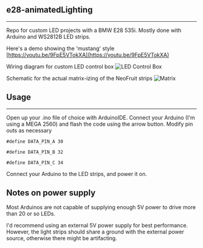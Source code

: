 ## e28-animatedLighting
***
Repo for custom LED projects with a BMW E28 535i.  Mostly done with Arduino and WS2812B LED strips.

Here's a demo showing the 'mustang' style
[https://youtu.be/9FpE5VTokXA](https://youtu.be/9FpE5VTokXA)

Wiring diagram for custom LED control box
![LED Control Box](https://github.com/wickz80/e28-animatedLighting/blob/master/arduino.png "LED Control Box")

Schematic for the actual matrix-izing of the NeoFruit strips
![Matrix](https://github.com/wickz80/e28-animatedLighting/blob/master/leds.bmp "LED Matrix diagram")

## Usage
***

Open up your .ino file of choice with ArduinoIDE. Connect your Arduino (I'm using a MEGA 2560) and flash the code using the arrow button.
Modify pin outs as necessary

`#define DATA_PIN_A 30`

`#define DATA_PIN_B 32`

`#define DATA_PIN_C 34`

Connect your Arduino to the LED strips, and power it on.  

## Notes on power supply

Most Arduinos are not capable of supplying enough 5V power to drive more than 20 or so LEDs.

I'd recommend using an external 5V power supply for best performance.  However, the light strips should share a ground with the external power source, otherwise there might be artifacting.
